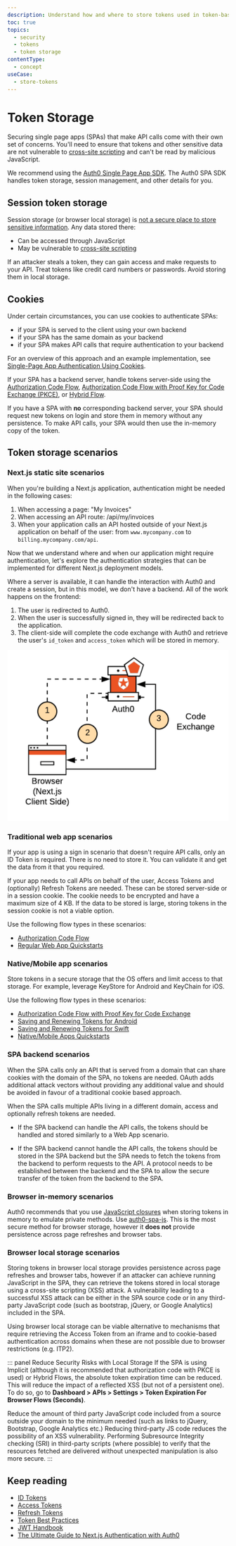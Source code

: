 ```yaml
---
description: Understand how and where to store tokens used in token-based authentication.
toc: true 
topics:
  - security
  - tokens
  - token storage
contentType:
  - concept
useCase:
  - store-tokens
---
```


# Token Storage

Securing single page apps (SPAs) that make API calls come with their own set of concerns. You'll need to ensure that tokens and other sensitive data are not vulnerable to [cross-site scripting](https://www.owasp.org/index.php/Cross-site_Scripting_(XSS)) and can't be read by malicious JavaScript.

We recommend using the [Auth0 Single Page App SDK](/libraries/auth0-spa-js). The Auth0 SPA SDK handles token storage, session management, and other details for you.

## Session token storage

Session storage (or browser local storage) is [not a secure place to store sensitive information](https://github.com/OWASP/CheatSheetSeries/blob/master/cheatsheets/HTML5_Security_Cheat_Sheet.md#local-storage). Any data stored there:

* Can be accessed through JavaScript
* May be vulnerable to [cross-site scripting](https://www.owasp.org/index.php/Cross-site_Scripting_(XSS))

If an attacker steals a token, they can gain access and make requests to your API. Treat tokens like credit card numbers or passwords. Avoid storing them in local storage.

## Cookies

Under certain circumstances, you can use cookies to authenticate SPAs:

* if your SPA is served to the client using your own backend
* if your SPA has the same domain as your backend
* if your SPA makes API calls that require authentication to your backend

For an overview of this approach and an example implementation, see [Single-Page App Authentication Using Cookies](/login/spa/authenticate-with-cookies).

If your SPA has a backend server, handle tokens server-side using the [Authorization Code Flow](/flows/concepts/auth-code), [Authorization Code Flow with Proof Key for Code Exchange (PKCE)](/flows/concepts/auth-code-pkce), or [Hybrid Flow](/api-auth/grant/hybrid).

If you have a SPA with **no** corresponding backend server, your SPA should request new tokens on login and store them in memory without any persistence. To make API calls, your SPA would then use the in-memory copy of the token.

## Token storage scenarios

### Next.js static site scenarios

When you're building a Next.js application, authentication might be needed in the following cases:

1. When accessing a page: "My Invoices"
2. When accessing an API route: /api/my/invoices
3. When your application calls an API hosted outside of your Next.js application on behalf of the user: from `www.mycompany.com` to `billing.mycompany.com/api`.

Now that we understand where and when our application might require authentication, let's explore the authentication strategies that can be implemented for different Next.js deployment models.

Where a server is available, it can handle the interaction with Auth0 and create a session, but in this model, we don't have a backend. All of the work happens on the frontend:

1. The user is redirected to Auth0.
2. When the user is successfully signed in, they will be redirected back to the application.
3. The client-side will complete the code exchange with Auth0 and retrieve the user's `id_token` and `access_token` which will be stored in memory.

![In-Memory Token Storage](/media/articles/tokens/in-memory-token-storage.png)

### Traditional web app scenarios

If your app is using a sign in scenario that doesn't require API calls, only an ID Token is required. There is no need to store it. You can validate it and get the data from it that you required. 

If your app needs to call APIs on behalf of the user, Access Tokens and (optionally) Refresh Tokens are needed. These can be stored server-side or in a session cookie. The cookie needs to be encrypted and have a maximum size of 4 KB. If the data to be stored is large, storing tokens in the session cookie is not a viable option. 

Use the following flow types in these scenarios: 

- [Authorization Code Flow](/flows/concepts/auth-code)
- [Regular Web App Quickstarts](/quickstart/webapp)

### Native/Mobile app scenarios

Store tokens in a secure storage that the OS offers and limit access to that storage. For example, leverage KeyStore for Android and KeyChain for iOS.

Use the following flow types in these scenarios:

- [Authorization Code Flow with Proof Key for Code Exchange](/flows/concepts/auth-code-pkce)
- [Saving and Renewing Tokens for Android](/libraries/auth0-android/save-and-refresh-tokens)
- [Saving and Renewing Tokens for Swift](/libraries/auth0-swift/save-and-refresh-jwt-tokens)
- [Native/Mobile Apps Quickstarts](/quickstart/native)

### SPA backend scenarios

When the SPA calls only an API that is served from a domain that can share cookies with the domain of the SPA, no tokens are needed. OAuth adds additional attack vectors without providing any additional value and should be avoided in favour of a traditional cookie based approach.

When the SPA calls multiple APIs living in a different domain, access and optionally refresh tokens are needed.

-  If the SPA backend can handle the API calls, the tokens should be handled and stored similarly to a Web App scenario.

- If the SPA backend cannot handle the API calls, the tokens should be stored in the SPA backend but the SPA needs to fetch the tokens from the backend to perform requests to the API. A protocol needs to be established between the backend and the SPA to allow the secure transfer of the token from the backend to the SPA.

### Browser in-memory scenarios

Auth0 recommends that you use [JavaScript closures](https://developer.mozilla.org/en-US/docs/Web/JavaScript/Closures#Emulating_private_methods_with_closures) when storing tokens in memory to emulate private methods. Use [auth0-spa-js](https://github.com/auth0/auth0-spa-js). This is the most secure method for browser storage, however it **does not** provide persistence across page refreshes and browser tabs. 

### Browser local storage scenarios

Storing tokens in browser local storage provides persistence across page refreshes and browser tabs, however if an attacker can achieve running JavaScript in the SPA, they can retrieve the tokens stored in local storage using a cross-site scripting (XSS) attack. A vulnerability leading to a successful XSS attack can be either in the SPA source code or in any third-party JavaScript code (such as bootstrap, jQuery, or Google Analytics) included in the SPA.

Using browser local storage can be viable alternative to mechanisms that require retrieving the Access Token from an iframe and to cookie-based authentication across domains when these are not possible due to browser restrictions (e.g. ITP2).

::: panel Reduce Security Risks with Local Storage
If the SPA is using Implicit (although it is recommended that authorization code with PKCE is used) or Hybrid Flows, the absolute token expiration time can be reduced. This will reduce the impact of a reflected XSS (but not of a persistent one). To do so, go to **Dashboard > APIs > Settings > Token Expiration For Browser Flows (Seconds)**.

Reduce the amount of third party JavaScript code included from a source outside your domain to the minimum needed (such as links to jQuery, Bootstrap, Google Analytics etc.) Reducing third-party JS code reduces the possibility of an XSS vulnerability. Performing Subresource Integrity checking (SRI) in third-party scripts (where possible) to verify that the resources fetched are delivered without unexpected manipulation is also more secure.
:::

## Keep reading

* [ID Tokens](/tokens/concepts/id-tokens)
* [Access Tokens](/tokens/concepts/access-tokens)
* [Refresh Tokens](/tokens/concepts/refresh-tokens)
* [Token Best Practices](/best-practices/token-best-practices)
* [JWT Handbook](https://auth0.com/resources/ebooks/jwt-handbook)
* [The Ultimate Guide to Next.js Authentication with Auth0](https://auth0.com/blog/ultimate-guide-nextjs-authentication-auth0/?utm_source=twitter&utm_medium=sc&utm_campaign=nextjs_authn_guide)
